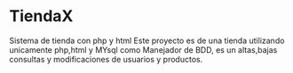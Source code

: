 # TiendaX
Sistema de tienda con php y html
Este proyecto es de una tienda utilizando unicamente php,html y MYsql como Manejador de BDD, es un altas,bajas consultas y modificaciones
de usuarios y productos.
